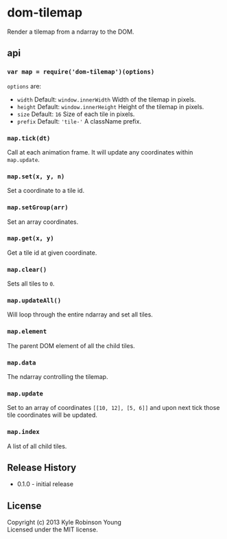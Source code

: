 # dom-tilemap
Render a tilemap from a ndarray to the DOM.

## api

### `var map = require('dom-tilemap')(options)`
`options` are:

- `width` Default: `window.innerWidth` Width of the tilemap in pixels.
- `height` Default: `window.innerHeight` Height of the tilemap in pixels.
- `size` Default: `16` Size of each tile in pixels.
- `prefix` Default: `'tile-'` A className prefix.

### `map.tick(dt)`
Call at each animation frame. It will update any coordinates within `map.update`.

### `map.set(x, y, n)`
Set a coordinate to a tile id.

### `map.setGroup(arr)`
Set an array coordinates.

### `map.get(x, y)`
Get a tile id at given coordinate.

### `map.clear()`
Sets all tiles to `0`.

### `map.updateAll()`
Will loop through the entire ndarray and set all tiles.

### `map.element`
The parent DOM element of all the child tiles.

### `map.data`
The ndarray controlling the tilemap.

### `map.update`
Set to an array of coordinates `[[10, 12], [5, 6]]` and upon next tick those tile coordinates will be updated.

### `map.index`
A list of all child tiles.

## Release History
* 0.1.0 - initial release

## License
Copyright (c) 2013 Kyle Robinson Young  
Licensed under the MIT license.
